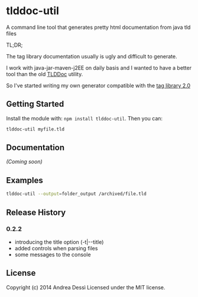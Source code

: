 # tlddoc-util

A command line tool that generates pretty html documentation from java tld files

TL;DR;

The tag library documentation usually is ugly and difficult to generate.

I work with java-jar-maven-j2EE on daily basis and I wanted to have a better tool than the old [TLDDoc](http://search.maven.org/#artifactdetails%7Ctaglibrarydoc%7Ctlddoc%7C1.3%7Cjar) utility.

So I've started writing my own generator compatible with the [tag library 2.0](http://java.sun.com/xml/ns/j2ee/web-jsptaglibrary_2_0.xsd)


## Getting Started
Install the module with: `npm install tlddoc-util`. Then you can:

```bash
tlddoc-util myfile.tld
```

## Documentation
_(Coming soon)_

## Examples
```bash
tlddoc-util --output=folder_output /archived/file.tld
```

## Release History
### **0.2.2**
 * introducing the title option (-t|--title)
 * added controls when parsing files
 * some messages to the console

## License
Copyright (c) 2014 Andrea Dessì
Licensed under the MIT license.
